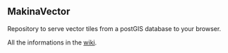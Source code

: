 ## MakinaVector

Repository to serve vector tiles from a postGIS database to your browser.

All the informations in the [wiki](https://github.com/xavierrutayisire/MakinaVector/wiki).